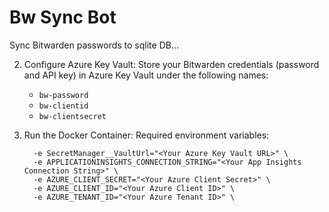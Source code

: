 # Bw Sync Bot

Sync Bitwarden passwords to sqlite DB...

2. Configure Azure Key Vault: Store your Bitwarden credentials (password and API key) in Azure Key Vault under the following names:

    * `bw-password`
    * `bw-clientid`
    * `bw-clientsecret`

3. Run the Docker Container: Required environment variables:

    ```shell
      -e SecretManager__VaultUrl="<Your Azure Key Vault URL>" \
      -e APPLICATIONINSIGHTS_CONNECTION_STRING="<Your App Insights Connection String>" \
      -e AZURE_CLIENT_SECRET="<Your Azure Client Secret>" \
      -e AZURE_CLIENT_ID="<Your Azure Client ID>" \
      -e AZURE_TENANT_ID="<Your Azure Tenant ID>" \
    ```